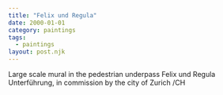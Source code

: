 ```yaml
---
title: "Felix und Regula"
date: 2000-01-01
category: paintings
tags:
  - paintings
layout: post.njk
---
```


Large scale mural in the pedestrian underpass Felix und Regula Unterführung, in commission 
by the city of Zurich /CH

<!-- Images to be added -->


<!-- 
Source: TYPO3 page UID 918
Category: murals
-->
